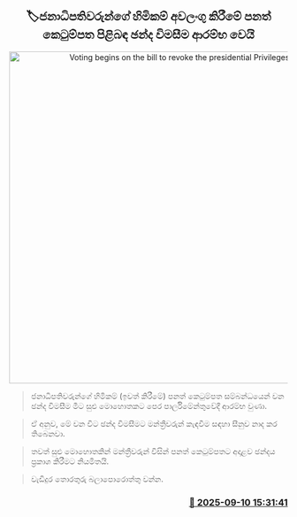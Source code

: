 <p align='center'><b><h2 align='center' title='Voting begins on the bill to revoke the presidential Privileges'>🏷ජනාධිපතිවරුන්ගේ හිමිකම් අවලංගු කිරීමේ පනත් කෙටුම්පත පිළිබඳ ඡන්ද විමසීම ආරම්භ වෙයි</h2></b></p>
<p align='center'><img src='https://helakuru.sgp1.cdn.digitaloceanspaces.com/esana/images/lib/mahinda-ranil-maithri.jpg' width='600' alt='Voting begins on the bill to revoke the presidential Privileges'></p>

> ජනාධිපතිවරුන්ගේ හිමිකම් (ඉවත් කිරීමේ) පනත් කෙටුම්පත සම්බන්ධයෙන් වන ඡන්ද විමසීම මීට සුළු මොහොතකට පෙර පාර්ලිමේන්තුවේදී ආරම්භ වුණා.

> ඒ අනුව, මේ වන විට ඡන්ද විමසීම‍ට මන්ත්‍රීවරුන් කැඳවීම සඳහා සීනුව නාද කර තිබෙනවා.

> තවත් සුළු මොහොතකින් මන්ත්‍රීවරුන් විසින් පනත් කෙටුම්පතට අදාළව ඡන්දය ප්‍රකාශ කිරීමට නියමිතයි.

> වැඩිදුර තොරතුරු බලාපොරොත්තු වන්න.



<h3 align='right'><a href='https://www.helakuru.lk/esana/p/113504/'>📅 2025-09-10 15:31:41</a></h3>
